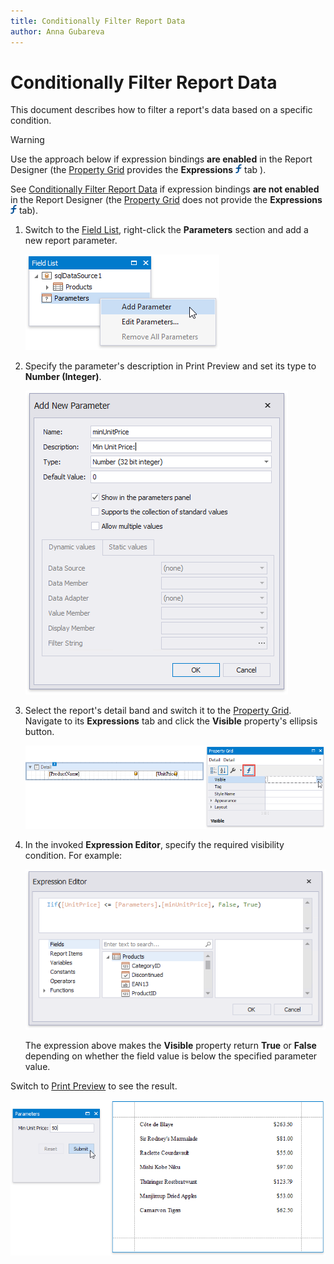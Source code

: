 ```yaml
---
title: Conditionally Filter Report Data
author: Anna Gubareva
---
```

# Conditionally Filter Report Data

This document describes how to filter a report's data based on a specific condition.

> [!Warning]
> Use the approach below if expression bindings **are enabled** in the Report Designer (the [Property Grid](../../report-designer-tools/ui-panels/property-grid.md) provides the **Expressions** ![](../../../../../images/eurd-win-property-grid-expressions-icon.png) tab ).
>
> See [Conditionally Filter Report Data](../shape-data-data-bindings/conditionally-filter-report-data.md) if expression bindings **are not enabled** in the Report Designer (the [Property Grid](../../report-designer-tools/ui-panels/property-grid.md) does not provide the **Expressions** ![](../../../../../images/eurd-win-property-grid-expressions-icon.png) tab).

1. Switch to the [Field List](../../report-designer-tools/ui-panels/field-list.md), right-click the **Parameters** section and add a new report parameter.
	
	![](../../../../../images/eurd-win-shaping-filter-add-parameter.png)

2. Specify the parameter's description in Print Preview and set its type to **Number (Integer)**.
	
	![](../../../../../images/eurd-win-shaping-filter-parameter-settings.png)

3. Select the report's detail band and switch it to the [Property Grid](../../report-designer-tools/ui-panels/property-grid.md). Navigate to its **Expressions** tab and click the **Visible** property's ellipsis button.
	
	![](../../../../../images/eurd-win-shaping-filter-visible-property.png)

4. In the invoked **Expression Editor**, specify the required visibility condition. For example:
	
	![](../../../../../images/eurd-win-shaping-filter-expression.png)
	
	The expression above makes the **Visible** property return **True** or **False** depending on whether the field value is below the specified parameter value.

Switch to [Print Preview](../../preview-print-and-export-reports.md) to see the result. 

![](../../../../../images/eurd-win-shaping-filter-result.png)
